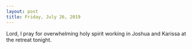 ```yaml
---
layout: post
title: Friday, July 26, 2019
---
```


Lord, I pray for overwhelming holy spirit working in Joshua and Karissa at the retreat tonight.
